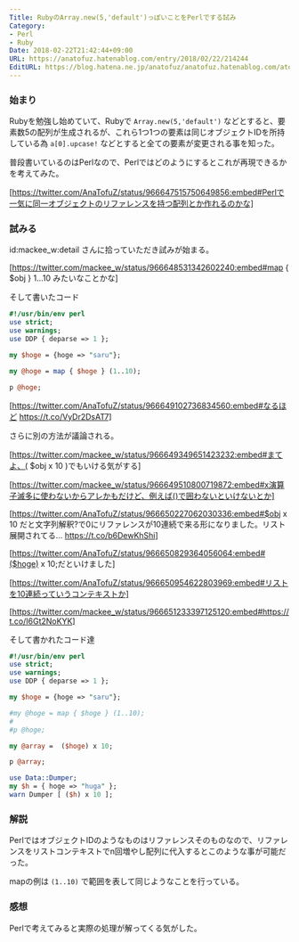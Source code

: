 ```yaml
---
Title: RubyのArray.new(5,'default')っぽいことをPerlでする試み
Category:
- Perl
- Ruby
Date: 2018-02-22T21:42:44+09:00
URL: https://anatofuz.hatenablog.com/entry/2018/02/22/214244
EditURL: https://blog.hatena.ne.jp/anatofuz/anatofuz.hatenablog.com/atom/entry/17391345971618791590
---
```


### 始まり

Rubyを勉強し始めていて、Rubyで `Array.new(5,'default')` などとすると、要素数5の配列が生成されるが、これら1つ1つの要素は同じオブジェクトIDを所持している為 `a[0].upcase!` などとすると全ての要素が変更される事を知った。

普段書いているのはPerlなので、Perlではどのようにするとこれが再現できるかを考えてみた。

[https://twitter.com/AnaTofuZ/status/966647515750649856:embed#Perlで一気に同一オブジェクトのリファレンスを持つ配列とか作れるのかな]


### 試みる

id:mackee_w:detail さんに拾っていただき試みが始まる。

[https://twitter.com/mackee_w/status/966648531342602240:embed#map { $obj } 1...10 みたいなことかな]

そして書いたコード

``` Perl
#!/usr/bin/env perl
use strict;
use warnings;
use DDP { deparse => 1 };

my $hoge = {hoge => "saru"};

my @hoge = map { $hoge } (1..10);

p @hoge;

```


[https://twitter.com/AnaTofuZ/status/966649102736834560:embed#なるほど https://t.co/VyDr2DsAT7]

さらに別の方法が議論される。

[https://twitter.com/mackee_w/status/966649349651423232:embed#まてよ、( $obj x 10 )でもいける気がする]

[https://twitter.com/mackee_w/status/966649510800719872:embed#x演算子滅多に使わないからアレかもだけど、例えば()で囲わないといけないとか]


[https://twitter.com/AnaTofuZ/status/966650227062030336:embed#$obj x 10 だと文字列解釈?で0にリファレンスが10連続で来る形になりました。リスト展開されてる… https://t.co/b6DewKhShi]

[https://twitter.com/AnaTofuZ/status/966650829364056064:embed#($hoge) x 10;だといけました]

[https://twitter.com/AnaTofuZ/status/966650954622803969:embed#リストを10連続っていうコンテキストか]



[https://twitter.com/mackee_w/status/966651233397125120:embed#https://t.co/I6Gt2NoKYK]

そして書かれたコード達

```Perl
#!/usr/bin/env perl
use strict;
use warnings;
use DDP { deparse => 1 };

my $hoge = {hoge => "saru"};

#my @hoge = map { $hoge } (1..10);
#
#p @hoge;

my @array =  ($hoge) x 10;

p @array;
```



```Perl
use Data::Dumper;
my $h = { hoge => "huga" };
warn Dumper [ ($h) x 10 ];
```


### 解説

PerlではオブジェクトIDのようなものはリファレンスそのものなので、リファレンスをリストコンテキストでn回増やし配列に代入するとこのような事が可能だった。

mapの例は `(1..10)` で範囲を表して同じようなことを行っている。

### 感想

Perlで考えてみると実際の処理が解ってくる気がした。
